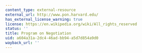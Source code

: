 ```yaml
---
content_type: external-resource
external_url: http://www.pon.harvard.edu/
has_external_license_warning: true
license: https://en.wikipedia.org/wiki/All_rights_reserved
status: ''
title: Program on Negotiation
uid: a604a31a-2dc4-46ad-bb94-a5d7d854a9d0
wayback_url: ''
---
```

